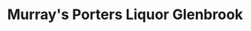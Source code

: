 ---
title: "Murray's Porters Liquor Glenbrook"
url: /glenbrook/murrays-porters-liquor-glenbrook/
shop: alcohol
---